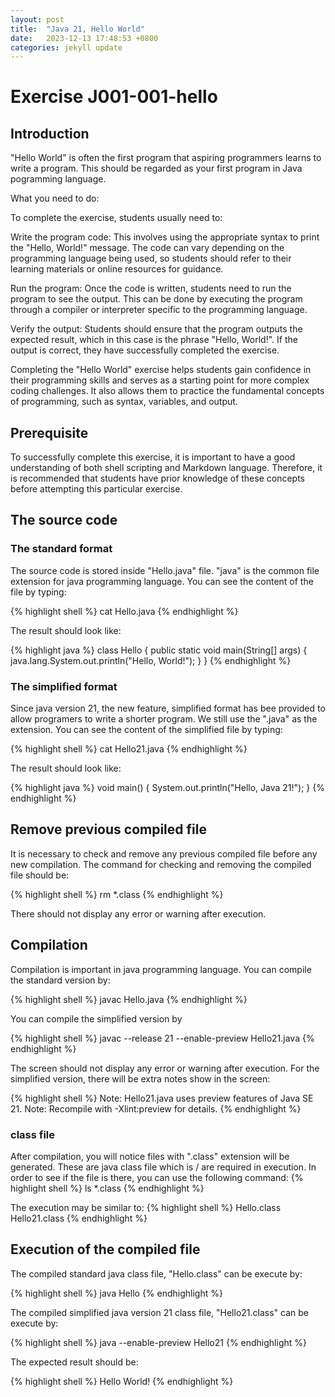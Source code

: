 ```yaml
---
layout: post
title:  "Java 21, Hello World"
date:   2023-12-13 17:48:53 +0800
categories: jekyll update
---
```

# Exercise J001-001-hello

## Introduction

"Hello World" is often the first program that aspiring programmers learns to write a program. This should be regarded as your first program in Java pogramming language.

What you need to do:

To complete the exercise, students usually need to:

Write the program code: This involves using the appropriate syntax to print the "Hello, World!" message. The code can vary depending on the programming language being used, so students should refer to their learning materials or online resources for guidance.

Run the program: Once the code is written, students need to run the program to see the output. This can be done by executing the program through a compiler or interpreter specific to the programming language.

Verify the output: Students should ensure that the program outputs the expected result, which in this case is the phrase "Hello, World!". If the output is correct, they have successfully completed the exercise.

Completing the "Hello World" exercise helps students gain confidence in their programming skills and serves as a starting point for more complex coding challenges. It also allows them to practice the fundamental concepts of programming, such as syntax, variables, and output.

## Prerequisite

To successfully complete this exercise, it is important to have a good understanding of both shell scripting and Markdown language. Therefore, it is recommended that students have prior knowledge of these concepts before attempting this particular exercise.

## The source code

### The standard format

The source code is stored inside "Hello.java" file. "java" is the common file extension for java programming language. You can see the content of the file by typing:

{% highlight shell %}
cat Hello.java
{% endhighlight %}

The result should look like:

{% highlight java %}
class Hello {
    public static void main(String[] args) {
        java.lang.System.out.println("Hello, World!"); 
    }
}
{% endhighlight %}

### The simplified format
Since java version 21, the new feature, simplified format has bee provided to allow programers to write a shorter program.  We still use the ".java" as the extension. You can see the content of the simplified file by typing:

{% highlight shell %}
cat Hello21.java
{% endhighlight %}

The result should look like:

{% highlight java %}
void main() {
    System.out.println("Hello, Java 21!");
}
{% endhighlight %}

## Remove previous compiled file
It is necessary to check and remove any previous compiled file before any new compilation.  The command for checking and removing the compiled file should be:

{% highlight shell %}
rm *.class
{% endhighlight %}

There should not display any error or warning after execution.

## Compilation
Compilation is important in java programming language. You can compile the standard version by:

{% highlight shell %}
javac Hello.java
{% endhighlight %}

You can compile the simplified version by 

{% highlight shell %}
javac --release 21 --enable-preview Hello21.java
{% endhighlight %}

The screen should not display any error or warning after execution. For the simplified version, there will be extra notes show in the screen:

{% highlight shell %}
Note: Hello21.java uses preview features of Java SE 21.
Note: Recompile with -Xlint:preview for details.
{% endhighlight %}

### class file
After compilation, you will notice files with ".class" extension will be generated. These are java class file which is / are required in execution. In order to see if the file is there, you can use the following command: 
{% highlight shell %}
ls *.class
{% endhighlight %}

The execution may be similar to:
{% highlight shell %}
Hello.class
Hello21.class
{% endhighlight %}

## Execution of the compiled file
The compiled standard java class file, "Hello.class" can be execute by:

{% highlight shell %}
java Hello
{% endhighlight %}

The compiled simplified java version 21 class file, "Hello21.class" can be execute by:

{% highlight shell %}
java --enable-preview Hello21
{% endhighlight %}

The expected result should be:

{% highlight shell %}
Hello World!
{% endhighlight %}

